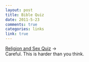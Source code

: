 ```yaml
--- 
layout: post
title: Bible Quiz
date: 2011-5-23
comments: true
categories: links
link: true
---
```

<a title="Religion and Sex Quiz" href="http://www.nytimes.com/2011/05/22/opinion/22kristof.html?_r=1&amp;hp">Religion and Sex Quiz</a> →<br />Careful. This is harder than you think.
